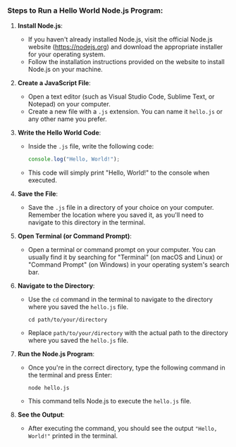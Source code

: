 

### Steps to Run a Hello World Node.js Program:

1. **Install Node.js**:
   - If you haven't already installed Node.js, visit the official Node.js website (https://nodejs.org) and download the appropriate installer for your operating system.
   - Follow the installation instructions provided on the website to install Node.js on your machine.
  
2. **Create a JavaScript File**:
   - Open a text editor (such as Visual Studio Code, Sublime Text, or Notepad) on your computer.
   - Create a new file with a `.js` extension. You can name it `hello.js` or any other name you prefer.

3. **Write the Hello World Code**:
   - Inside the `.js` file, write the following code:
     ```javascript
     console.log("Hello, World!");
     ```
   - This code will simply print "Hello, World!" to the console when executed.

4. **Save the File**:
   - Save the `.js` file in a directory of your choice on your computer. Remember the location where you saved it, as you'll need to navigate to this directory in the terminal.

5. **Open Terminal (or Command Prompt)**:
   - Open a terminal or command prompt on your computer. You can usually find it by searching for "Terminal" (on macOS and Linux) or "Command Prompt" (on Windows) in your operating system's search bar.

6. **Navigate to the Directory**:
   - Use the `cd` command in the terminal to navigate to the directory where you saved the `hello.js` file.
     ```
     cd path/to/your/directory
     ```
   - Replace `path/to/your/directory` with the actual path to the directory where you saved the `hello.js` file.

7. **Run the Node.js Program**:
   - Once you're in the correct directory, type the following command in the terminal and press Enter:
     ```
     node hello.js
     ```
   - This command tells Node.js to execute the `hello.js` file.
   
8. **See the Output**:
   - After executing the command, you should see the output `"Hello, World!"` printed in the terminal.
